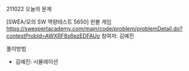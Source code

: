 211022 오늘의 문제

[SWEA/모의 SW 역량테스트 5650] 핀볼 게임
https://swexpertacademy.com/main/code/problem/problemDetail.do?contestProbId=AWXRF8s6ezEDFAUo
참여자: 김예진

풀이방법
- 김예진: 시뮬레이션
